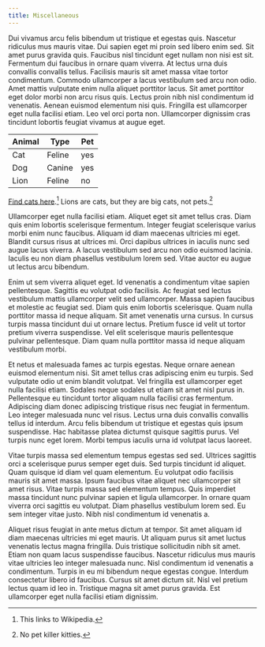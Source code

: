 ```yaml
---
title: Miscellaneous
---
```


Dui vivamus arcu felis bibendum ut tristique et egestas quis. Nascetur ridiculus
mus mauris vitae. Dui sapien eget mi proin sed libero enim sed. Sit amet purus
gravida quis. Faucibus nisl tincidunt eget nullam non nisi est sit. Fermentum
dui faucibus in ornare quam viverra. At lectus urna duis convallis convallis
tellus. Facilisis mauris sit amet massa vitae tortor condimentum. Commodo
ullamcorper a lacus vestibulum sed arcu non odio. Amet mattis vulputate enim
nulla aliquet porttitor lacus. Sit amet porttitor eget dolor morbi non arcu
risus quis. Lectus proin nibh nisl condimentum id venenatis. Aenean euismod
elementum nisi quis. Fringilla est ullamcorper eget nulla facilisi etiam. Leo
vel orci porta non. Ullamcorper dignissim cras tincidunt lobortis feugiat
vivamus at augue eget.

| Animal | Type   | Pet |
|--------|--------|-----|
| Cat    | Feline | yes |
| Dog    | Canine | yes |
| Lion   | Feline | no  |

[Find cats here](https://en.wikipedia.org/wiki/Cat).[^1]  Lions are cats, but
they are big cats, not pets.[^2]

[^1]: This links to Wikipedia.
[^2]: No pet killer kitties.

Ullamcorper eget nulla facilisi etiam. Aliquet eget sit amet tellus cras. Diam
quis enim lobortis scelerisque fermentum. Integer feugiat scelerisque varius
morbi enim nunc faucibus. Aliquam id diam maecenas ultricies mi eget. Blandit
cursus risus at ultrices mi. Orci dapibus ultrices in iaculis nunc sed augue
lacus viverra. A lacus vestibulum sed arcu non odio euismod lacinia. Iaculis eu
non diam phasellus vestibulum lorem sed. Vitae auctor eu augue ut lectus arcu
bibendum.

Enim ut sem viverra aliquet eget. Id venenatis a condimentum vitae sapien
pellentesque. Sagittis eu volutpat odio facilisis. Ac feugiat sed lectus
vestibulum mattis ullamcorper velit sed ullamcorper. Massa sapien faucibus et
molestie ac feugiat sed. Diam quis enim lobortis scelerisque. Quam nulla
porttitor massa id neque aliquam. Sit amet venenatis urna cursus. In cursus
turpis massa tincidunt dui ut ornare lectus. Pretium fusce id velit ut tortor
pretium viverra suspendisse. Vel elit scelerisque mauris pellentesque pulvinar
pellentesque. Diam quam nulla porttitor massa id neque aliquam vestibulum
morbi.

Et netus et malesuada fames ac turpis egestas. Neque ornare aenean euismod
elementum nisi. Sit amet tellus cras adipiscing enim eu turpis. Sed vulputate
odio ut enim blandit volutpat. Vel fringilla est ullamcorper eget nulla facilisi
etiam. Sodales neque sodales ut etiam sit amet nisl purus in. Pellentesque eu
tincidunt tortor aliquam nulla facilisi cras fermentum. Adipiscing diam donec
adipiscing tristique risus nec feugiat in fermentum. Leo integer malesuada nunc
vel risus. Lectus urna duis convallis convallis tellus id interdum. Arcu felis
bibendum ut tristique et egestas quis ipsum suspendisse. Hac habitasse platea
dictumst quisque sagittis purus. Vel turpis nunc eget lorem. Morbi tempus
iaculis urna id volutpat lacus laoreet.

Vitae turpis massa sed elementum tempus egestas sed sed. Ultrices sagittis orci
a scelerisque purus semper eget duis. Sed turpis tincidunt id aliquet. Quam
quisque id diam vel quam elementum. Eu volutpat odio facilisis mauris sit amet
massa. Ipsum faucibus vitae aliquet nec ullamcorper sit amet risus. Vitae turpis
massa sed elementum tempus. Quis imperdiet massa tincidunt nunc pulvinar sapien
et ligula ullamcorper. In ornare quam viverra orci sagittis eu volutpat. Diam
phasellus vestibulum lorem sed. Eu sem integer vitae justo. Nibh nisl
condimentum id venenatis a.

Aliquet risus feugiat in ante metus dictum at tempor. Sit amet aliquam id diam
maecenas ultricies mi eget mauris. Ut aliquam purus sit amet luctus venenatis
lectus magna fringilla. Duis tristique sollicitudin nibh sit amet. Etiam non
quam lacus suspendisse faucibus. Nascetur ridiculus mus mauris vitae ultricies
leo integer malesuada nunc. Nisl condimentum id venenatis a condimentum. Turpis
in eu mi bibendum neque egestas congue. Interdum consectetur libero id
faucibus. Cursus sit amet dictum sit. Nisl vel pretium lectus quam id leo
in. Tristique magna sit amet purus gravida. Est ullamcorper eget nulla facilisi
etiam dignissim.
